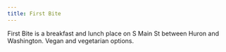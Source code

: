 ```yaml
---
title: First Bite
---
```

First Bite is a breakfast and lunch place on S Main St
between Huron and Washington. Vegan and vegetarian options.
